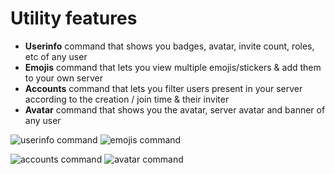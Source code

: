 # Utility features

* **Userinfo** command that shows you badges, avatar, invite count, roles, etc of any user
* **Emojis** command that lets you view multiple emojis/stickers & add them to your own server
* **Accounts** command that lets you filter users present in your server according to the creation / join time & their inviter
* **Avatar** command that shows you the avatar, server avatar and banner of any user

![userinfo command](https://cdn.discordapp.com/attachments/874648443468001300/896645230630166528/userlmn\_6b08210d70e27028286c1a9f21694365.png) ![emojis command](https://cdn.discordapp.com/attachments/874648443468001300/896645307021017088/userlmn_dbfbb45595f66700b0bf7217494cc856.png)

![accounts command](https://cdn.discordapp.com/attachments/874648443468001300/896645378697469962/userlmn\_00093e727879d43d46dbc890b7b83486.png) ![avatar command](https://cdn.discordapp.com/attachments/874648443468001300/896645471676792842/userlmn\_2e87721bb47b1b70aadae3cde2898281.png)
